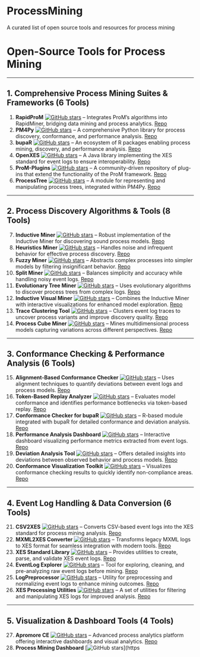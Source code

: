 # ProcessMining
A curated list of open source tools and resources for process mining

# Open-Source Tools for Process Mining
---

## 1. Comprehensive Process Mining Suites & Frameworks (6 Tools)
1. **RapidProM** [![GitHub stars](https://img.shields.io/github/stars/rapidprom/rapidprom?style=social)](https://github.com/rapidprom/rapidprom) – Integrates ProM’s algorithms into RapidMiner, bridging data mining and process analytics. [Repo](https://github.com/rapidprom/rapidprom)
2. **PM4Py** [![GitHub stars](https://img.shields.io/github/stars/pm4py/pm4py-core?style=social)](https://github.com/pm4py/pm4py-core) – A comprehensive Python library for process discovery, conformance, and performance analysis. [Repo](https://github.com/pm4py/pm4py-core)
3. **bupaR** [![GitHub stars](https://img.shields.io/github/stars/BupaR/bupaR?style=social)](https://github.com/BupaR/bupaR) – An ecosystem of R packages enabling process mining, discovery, and performance analysis. [Repo](https://github.com/BupaR/bupaR)
4. **OpenXES** [![GitHub stars](https://img.shields.io/github/stars/openxes/openxes?style=social)](https://github.com/openxes/openxes) – A Java library implementing the XES standard for event logs to ensure interoperability. [Repo](https://github.com/openxes/openxes)
5. **ProM-Plugins** [![GitHub stars](https://img.shields.io/github/stars/PromPlugins/ProM-Plugins?style=social)](https://github.com/PromPlugins/ProM-Plugins) – A community-driven repository of plug-ins that extend the functionality of the ProM framework. [Repo](https://github.com/PromPlugins/ProM-Plugins)
6. **ProcessTree** [![GitHub stars](https://img.shields.io/github/stars/pm4py/process-tree?style=social)](https://github.com/pm4py/process-tree) – A module for representing and manipulating process trees, integrated within PM4Py. [Repo](https://github.com/pm4py/process-tree)

---

## 2. Process Discovery Algorithms & Tools (8 Tools)
7. **Inductive Miner** [![GitHub stars](https://img.shields.io/github/stars/pm4py/pm4py-inductive-miner?style=social)](https://github.com/pm4py/pm4py-inductive-miner) – Robust implementation of the Inductive Miner for discovering sound process models. [Repo](https://github.com/pm4py/pm4py-inductive-miner)
8. **Heuristics Miner** [![GitHub stars](https://img.shields.io/github/stars/pm4py/pm4py-heuristics-miner?style=social)](https://github.com/pm4py/pm4py-heuristics-miner) – Handles noise and infrequent behavior for effective process discovery. [Repo](https://github.com/pm4py/pm4py-heuristics-miner)
9. **Fuzzy Miner** [![GitHub stars](https://img.shields.io/github/stars/pm4py/pm4py-fuzzy-miner?style=social)](https://github.com/pm4py/pm4py-fuzzy-miner) – Abstracts complex processes into simpler models by filtering insignificant behavior. [Repo](https://github.com/pm4py/pm4py-fuzzy-miner)
10. **Split Miner** [![GitHub stars](https://img.shields.io/github/stars/pm4py/pm4py-split-miner?style=social)](https://github.com/pm4py/pm4py-split-miner) – Balances simplicity and accuracy while handling noisy event logs. [Repo](https://github.com/pm4py/pm4py-split-miner)
11. **Evolutionary Tree Miner** [![GitHub stars](https://img.shields.io/github/stars/pm4py/pm4py-evolutionary-tree-miner?style=social)](https://github.com/pm4py/pm4py-evolutionary-tree-miner) – Uses evolutionary algorithms to discover process trees from complex logs. [Repo](https://github.com/pm4py/pm4py-evolutionary-tree-miner)
12. **Inductive Visual Miner** [![GitHub stars](https://img.shields.io/github/stars/ivm/inductive-visual-miner?style=social)](https://github.com/ivm/inductive-visual-miner) – Combines the Inductive Miner with interactive visualizations for enhanced model exploration. [Repo](https://github.com/ivm/inductive-visual-miner)
13. **Trace Clustering Tool** [![GitHub stars](https://img.shields.io/github/stars/pm4py/pm4py-trace-clustering?style=social)](https://github.com/pm4py/pm4py-trace-clustering) – Clusters event log traces to uncover process variants and improve discovery quality. [Repo](https://github.com/pm4py/pm4py-trace-clustering)
14. **Process Cube Miner** [![GitHub stars](https://img.shields.io/github/stars/pm4py/process-cube-miner?style=social)](https://github.com/pm4py/process-cube-miner) – Mines multidimensional process models capturing variations across different perspectives. [Repo](https://github.com/pm4py/process-cube-miner)

---

## 3. Conformance Checking & Performance Analysis (6 Tools)
15. **Alignment-Based Conformance Checker** [![GitHub stars](https://img.shields.io/github/stars/pm4py/pm4py-alignment-checker?style=social)](https://github.com/pm4py/pm4py-alignment-checker) – Uses alignment techniques to quantify deviations between event logs and process models. [Repo](https://github.com/pm4py/pm4py-alignment-checker)
16. **Token-Based Replay Analyzer** [![GitHub stars](https://img.shields.io/github/stars/pm4py/pm4py-token-replay?style=social)](https://github.com/pm4py/pm4py-token-replay) – Evaluates model conformance and identifies performance bottlenecks via token-based replay. [Repo](https://github.com/pm4py/pm4py-token-replay)
17. **Conformance Checker for bupaR** [![GitHub stars](https://img.shields.io/github/stars/BupaR/bupaR-conformance?style=social)](https://github.com/BupaR/bupaR-conformance) – R-based module integrated with bupaR for detailed conformance and deviation analysis. [Repo](https://github.com/BupaR/bupaR-conformance)
18. **Performance Analysis Dashboard** [![GitHub stars](https://img.shields.io/github/stars/pm4py/pm4py-performance-dashboard?style=social)](https://github.com/pm4py/pm4py-performance-dashboard) – Interactive dashboard visualizing performance metrics extracted from event logs. [Repo](https://github.com/pm4py/pm4py-performance-dashboard)
19. **Deviation Analysis Tool** [![GitHub stars](https://img.shields.io/github/stars/pm4py/deviation-analysis?style=social)](https://github.com/pm4py/deviation-analysis) – Offers detailed insights into deviations between observed behavior and process models. [Repo](https://github.com/pm4py/deviation-analysis)
20. **Conformance Visualization Toolkit** [![GitHub stars](https://img.shields.io/github/stars/pm4py/conformance-visualizer?style=social)](https://github.com/pm4py/conformance-visualizer) – Visualizes conformance checking results to quickly identify non-compliance areas. [Repo](https://github.com/pm4py/conformance-visualizer)

---

## 4. Event Log Handling & Data Conversion (6 Tools)
21. **CSV2XES** [![GitHub stars](https://img.shields.io/github/stars/pm4py/csv2xes?style=social)](https://github.com/pm4py/csv2xes) – Converts CSV-based event logs into the XES standard for process mining analysis. [Repo](https://github.com/pm4py/csv2xes)
22. **MXML2XES Converter** [![GitHub stars](https://img.shields.io/github/stars/pm4py/mxml2xes?style=social)](https://github.com/pm4py/mxml2xes) – Transforms legacy MXML logs to XES format for seamless integration with modern tools. [Repo](https://github.com/pm4py/mxml2xes)
23. **XES Standard Library** [![GitHub stars](https://img.shields.io/github/stars/openxes/xes-standard?style=social)](https://github.com/openxes/xes-standard) – Provides utilities to create, parse, and validate XES event logs. [Repo](https://github.com/openxes/xes-standard)
24. **EventLog Explorer** [![GitHub stars](https://img.shields.io/github/stars/pm4py/eventlog-explorer?style=social)](https://github.com/pm4py/eventlog-explorer) – Tool for exploring, cleaning, and pre-analyzing raw event logs before mining. [Repo](https://github.com/pm4py/eventlog-explorer)
25. **LogPreprocessor** [![GitHub stars](https://img.shields.io/github/stars/pm4py/log-preprocessor?style=social)](https://github.com/pm4py/log-preprocessor) – Utility for preprocessing and normalizing event logs to enhance mining outcomes. [Repo](https://github.com/pm4py/log-preprocessor)
26. **XES Processing Utilities** [![GitHub stars](https://img.shields.io/github/stars/openxes/xes-utils?style=social)](https://github.com/openxes/xes-utils) – A set of utilities for filtering and manipulating XES logs for improved analysis. [Repo](https://github.com/openxes/xes-utils)

---

## 5. Visualization & Dashboard Tools (4 Tools)
27. **Apromore CE** [![GitHub stars](https://img.shields.io/github/stars/apromore/ApromoreCore?style=social)](https://github.com/apromore/ApromoreCore) – Advanced process analytics platform offering interactive dashboards and visual analytics. [Repo](https://github.com/apromore/ApromoreCore)
28. **Process Mining Dashboard** [![GitHub stars](https://img.shields.io/github/stars/pm4py/process-mining-dashboard?style=social)](https
